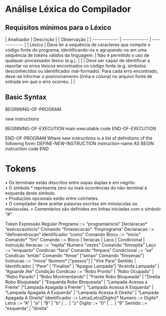 # Análise Léxica do Compilador

## Requisitos mínimos para o Léxico

| Analisador | Descrição | | Observação |
| ------------- | ------------- | ------------- |
| Léxico  | Deve ler a sequência de caracteres que compõe o código fonte do programa, identificando-os e agrupando-os em uma seqüência de *tokens* válidos da linguagem. | Não é permitido o uso de qualquer processador léxico (e.g.). |
|  | Deve ser capaz de identificar e reportar os erros léxicos encontrados no código fonte (e.g. símbolos desconhecidos ou identificador mal-formado). Para cada	 erro encontrado, deve-se informar o posicionamento (linha e coluna) no arquivo fonte de entrada em que o erro ocorreu.  |  |

## Basic Syntax

BEGINNING-OF-PROGRAM

 new instructions

 BEGINNING-OF-EXECUTION
  main executable code
 END-OF-EXECUTION

END-OF-PROGRAM
Where new instructions is a list of definitions of the following form:
DEFINE-NEW-INSTRUCTION instruction-name AS
BEGIN
  instruction code
END

# Tokens

• Os	terminais	estão	descritos	entre	aspas	duplas e	em	negrito.	
• O	símbolo	*	representa	zero	ou	mais	ocorrências	do	não-terminal à	esquerda	deste	símbolo.	
• Produções opcionais	estão	entre	colchetes.	
• O	compilador	deve	aceitar	palavras	escritas	em	minúsculas	ou	maiúsculas.
• Comentários	são	definidos	em	linhas	iniciadas	com	o	símbolo	“#”

Token Expressão	Regular
Programa ::= “programainicio” Declaracao* “execucaoinicio” Comando “fimexecucao” “fimprograma”
Declaracao ::= “definainstrucao” identificador “como” Comando
Bloco ::= “inicio” Comando* ”fim”
Comando ::= Bloco | Iteracao | Laco | Condicional | Instrução
Iteracao ::= “repita” Numero “vezes” Comando “fimrepita”
Laço ::= “enquanto” Condicao “faca” Comando “fimpara”
Condicional ::= “se” Condicao “entao” Comando “fimse” [“senao” Comando “fimsenao”]
Instrucao ::= “mova” Numero* [“passos”] | “Vire Para” Sentido | Identificador | “Pare” | “Finalize” | “Apague Lampada”| “Acenda Lampada” | “Aguarde Ate” Condição
Condicao ::= “Robo Pronto” | “Robo Ocupado” | “Robo Parado” | “Robo Movimentando” | “Frente Robo Bloqueada” | “Direita Robo Bloqueada” | “Esquerda Robo Bloqueada” | “Lampada Acessa a Frente” |”Lampada Apagada a Frente” | “Lampada Acessa A Esquerda” | “Lampada Apagada A Esquerda” | “Lampada Acessa A Direita” | “Lampada Apagada A Direita”
Identificador ::= Letra(Letra|Digito)*
Numero ::= Digito*
Letra ::= “A” | “a” | “B” | “b” | ... | “z”
Digito ::= “0” | ... | “9”
Sentido ::= “esquerda” | “direita”